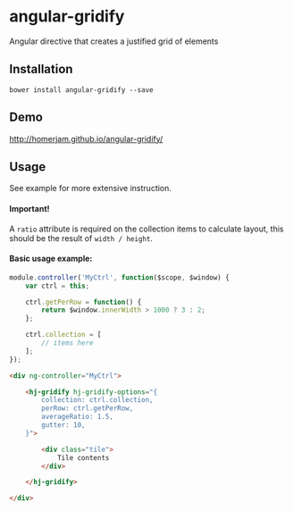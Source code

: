 # angular-gridify

Angular directive that creates a justified grid of elements

## Installation

`bower install angular-gridify --save`

## Demo

http://homerjam.github.io/angular-gridify/

## Usage

See example for more extensive instruction.

#### Important!
A `ratio` attribute is required on the collection items to calculate layout, this should be the result of `width / height`.

#### Basic usage example:
```js
module.controller('MyCtrl', function($scope, $window) {
    var ctrl = this;

    ctrl.getPerRow = function() {
        return $window.innerWidth > 1000 ? 3 : 2;
    };

    ctrl.collection = [
        // items here
    ];
});
```
```html
<div ng-controller="MyCtrl">

    <hj-gridify hj-gridify-options="{
        collection: ctrl.collection,
        perRow: ctrl.getPerRow,
        averageRatio: 1.5,
        gutter: 10,
    }">

        <div class="tile">
            Tile contents
        </div>

    </hj-gridify>

</div>
```
